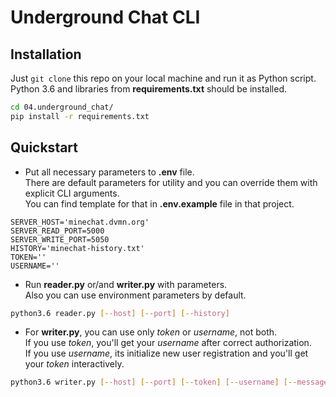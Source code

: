 # Underground Chat CLI

## Installation
Just `git clone` this repo on your local machine and run it as Python script.  
Python 3.6 and libraries from **requirements.txt** should be installed.

```bash
cd 04.underground_chat/
pip install -r requirements.txt
```
## Quickstart

* Put all necessary parameters to **.env** file.  
There are default parameters for utility and you can override them with explicit CLI arguments.  
You can find template for that in **.env.example** file in that project.
```
SERVER_HOST='minechat.dvmn.org'
SERVER_READ_PORT=5000
SERVER_WRITE_PORT=5050
HISTORY='minechat-history.txt'
TOKEN=''
USERNAME=''
```

* Run **reader.py** or/and **writer.py** with parameters.  
Also you can use environment parameters by default.

```bash
python3.6 reader.py [--host] [--port] [--history]
```

* For **writer.py**, you can use only *token* or *username*, not both.  
If you use *token*, you'll get your *username* after correct authorization.  
If you use *username*, its initialize new user registration and you'll get your *token* interactively.

```bash
python3.6 writer.py [--host] [--port] [--token] [--username] [--message]
```
